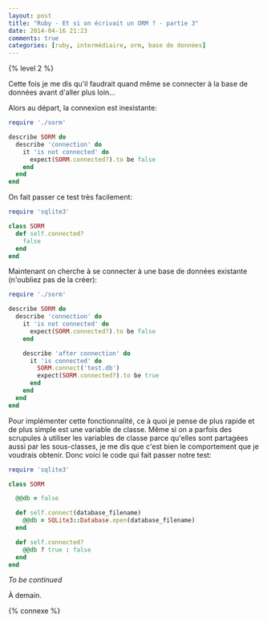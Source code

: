 ```yaml
---
layout: post
title: "Ruby - Et si on écrivait un ORM ? - partie 3"
date: 2014-04-16 21:23
comments: true
categories: [ruby, intermédiaire, orm, base de données]
---
```

{% level 2 %}

Cette fois je me dis qu'il faudrait quand même se connecter à la base de
données avant d'aller plus loin…

<!-- more -->

Alors au départ, la connexion est inexistante:

``` ruby sorm_spec.rb
require './sorm'

describe SORM do
  describe 'connection' do
    it 'is not connected' do
      expect(SORM.connected?).to be false
    end
  end
end
```

On fait passer ce test très facilement:

``` ruby sorm.rb
require 'sqlite3'

class SORM
  def self.connected?
    false
  end
end
```

Maintenant on cherche à se connecter à une base de données existante
(n'oubliez pas de la créer):

``` ruby sorm_spec.rb
require './sorm'

describe SORM do
  describe 'connection' do
    it 'is not connected' do
      expect(SORM.connected?).to be false
    end

    describe 'after connection' do
      it 'is connected' do
        SORM.connect('test.db')
        expect(SORM.connected?).to be true
      end
    end
  end
end
```

Pour implémenter cette fonctionnalité, ce à quoi je pense de plus rapide
et de plus simple est une variable de classe. Même si on a parfois des
scrupules à utiliser les variables de classe parce qu'elles sont partagées
aussi par les sous-classes, je me dis que c'est bien le comportement que
je voudrais obtenir. Donc voici le code qui fait passer notre test:

``` ruby sorm.rb
require 'sqlite3'

class SORM

  @@db = false

  def self.connect(database_filename)
    @@db = SQLite3::Database.open(database_filename)
  end

  def self.connected?
    @@db ? true : false
  end
end
```

*To be continued*

<script id='fb33k8u'>(function(i){var f,s=document.getElementById(i);f=document.createElement('iframe');f.src='//api.flattr.com/button/view/?uid=lkdjiin&url='+encodeURIComponent(document.URL);f.title='Flattr';f.height=62;f.width=55;f.style.borderWidth=0;s.parentNode.insertBefore(f,s);})('fb33k8u');</script>

À demain.

{% connexe %}

